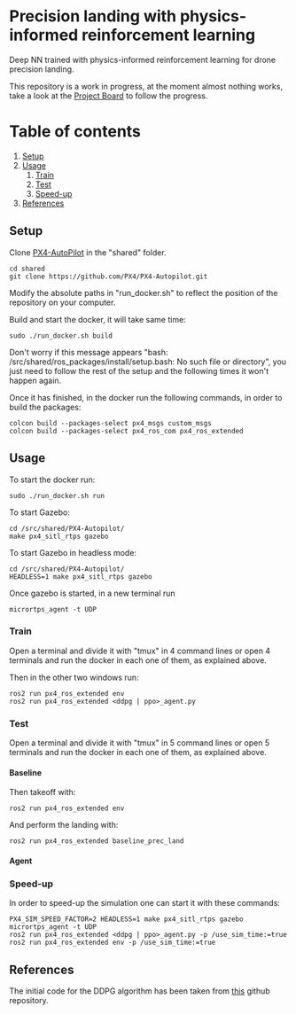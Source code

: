 # Precision landing with physics-informed reinforcement learning
Deep NN trained with physics-informed reinforcement learning for drone precision landing.

This repository is a work in progress, at the moment almost nothing works, take a look at the [Project Board](https://github.com/carlo98/precision_landing_physics_informed_RL/projects/1) to follow the progress.

# Table of contents
1. [Setup](#setup)
2. [Usage](#usage)
    1. [Train](#train)
    2. [Test](#test)
    3. [Speed-up](#speed)
3. [References](#references)

## Setup <a name="setup"></a>
Clone [PX4-AutoPilot](https://github.com/PX4/PX4-Autopilot) in the "shared" folder.
```
cd shared
git clone https://github.com/PX4/PX4-Autopilot.git
```

Modify the absolute paths in "run_docker.sh" to reflect the position of the repository on your computer.

Build and start the docker, it will take same time:
```
sudo ./run_docker.sh build
```

Don't worry if this message appears "bash: /src/shared/ros_packages/install/setup.bash: No such file or directory", you just need to follow the rest of the setup and the following times it won't happen again.

Once it has finished, in the docker run the following commands, in order to build the packages:
```
colcon build --packages-select px4_msgs custom_msgs
colcon build --packages-select px4_ros_com px4_ros_extended
```

## Usage <a name="usage"></a>
To start the docker run:
```
sudo ./run_docker.sh run
```

To start Gazebo:
```
cd /src/shared/PX4-Autopilot/
make px4_sitl_rtps gazebo
```

To start Gazebo in headless mode:
```
cd /src/shared/PX4-Autopilot/
HEADLESS=1 make px4_sitl_rtps gazebo
```

Once gazebo is started, in a new terminal run 
```
micrortps_agent -t UDP
```

### Train <a name="train"></a>
Open a terminal and divide it with "tmux" in 4 command lines or open 4 terminals and run the docker in each one of them, as explained above.

Then in the other two windows run:
```
ros2 run px4_ros_extended env
ros2 run px4_ros_extended <ddpg | ppo>_agent.py
```

### Test <a name="test"></a>
Open a terminal and divide it with "tmux" in 5 command lines or open 5 terminals and run the docker in each one of them, as explained above.

#### Baseline
Then takeoff with:
```
ros2 run px4_ros_extended env
```

And perform the landing with:
```
ros2 run px4_ros_extended baseline_prec_land
```

#### Agent


### Speed-up <a name="speed"></a>
In order to speed-up the simulation one can start it with these commands:
```
PX4_SIM_SPEED_FACTOR=2 HEADLESS=1 make px4_sitl_rtps gazebo
micrortps_agent -t UDP
ros2 run px4_ros_extended <ddpg | ppo>_agent.py -p /use_sim_time:=true
ros2 run px4_ros_extended env -p /use_sim_time:=true
```

## References <a name="references"></a>
The initial code for the DDPG algorithm has been taken from [this](https://github.com/vy007vikas/PyTorch-ActorCriticRL) github repository.
